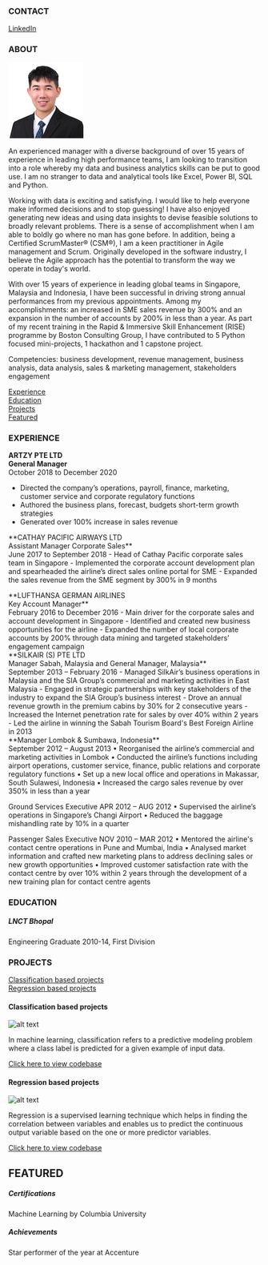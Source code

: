 <!-- CONTACT Section Starts -->
### CONTACT

<!-- Add your details 
✉️:  
📲 +91-XXXXXXXXXX
-->
[LinkedIn](https://linkedin.com/in/wilsontys) 
<!-- CONTACT Section Ends -->

<!-- ABOUT Section Starts -->
### ABOUT
<!-- Add link to your picture -->

![alt text](https://github.com/wilsontys/wilsontys/blob/main/wilson_tan_150x150.jpg)

<!-- Add your details -->

An experienced manager with a diverse background of over 15 years of experience in leading high performance teams, I am looking to transition into a role whereby my data and business analytics skills can be put to good use. I am no stranger to data and analytical tools like Excel, Power BI, SQL and Python. 

Working with data is exciting and satisfying. I would like to help everyone make informed decisions and to stop guessing! I have also enjoyed generating new ideas and using data insights to devise feasible solutions to broadly relevant problems. There is a sense of accomplishment when I am able to boldly go where no man has gone before. In addition, being a Certified ScrumMaster® (CSM®), I am a keen practitioner in Agile management and Scrum. Originally developed in the software industry, I believe the Agile approach has the potential to transform the way we operate in today's world. 

With over 15 years of experience in leading global teams in Singapore, Malaysia and Indonesia, I have been successful in driving strong annual performances from my previous appointments. Among my accomplishments: an increased in SME sales revenue by 300% and an expansion in the number of accounts by 200% in less than a year. As part of my recent training in the Rapid & Immersive Skill Enhancement (RISE) programme by Boston Consulting Group, I have contributed to 5 Python focused mini-projects, 1 hackathon and 1 capstone project. 

Competencies: business development, revenue management, business analysis, data analysis, sales & marketing management, stakeholders engagement

<!-- Add link to the sections -->
[Experience](#experience) <br>
[Education](#education) <br>
[Projects](#projects) <br>
[Featured](#featured) <br> 

<!-- ABOUT Section Ends -->

<!-- EXPERIENCE Section Starts -->
### EXPERIENCE
<!-- Add your details -->
**ARTZY PTE LTD <br>
General Manager** <br>
October 2018 to December 2020
- Directed the company’s operations, payroll, finance, marketing, customer service and corporate regulatory functions
- Authored the business plans, forecast, budgets short-term growth strategies
- Generated over 100% increase in sales revenue 

<p>**CATHAY PACIFIC AIRWAYS LTD <br>
Assistant Manager Corporate Sales** <br>
June 2017 to September 2018
- Head of Cathay Pacific corporate sales team in Singapore
- Implemented the corporate account development plan and spearheaded the airline’s direct sales online portal for SME 
- Expanded the sales revenue from the SME segment by 300% in 9 months

<p>**LUFTHANSA GERMAN AIRLINES <br>
Key Account Manager** <br>
February 2016 to December 2016
- Main driver for the corporate sales and account development in Singapore 
- Identified and created new business opportunities for the airline
- Expanded the number of local corporate accounts by 200% through data mining and targeted stakeholders’ engagement campaign
<br>
**SILKAIR (S) PTE LTD	<br>
Manager Sabah, Malaysia and General Manager, Malaysia** <br>
September 2013 – February 2016
- Managed SilkAir’s business operations in Malaysia and the SIA Group’s commercial and marketing activities in East Malaysia
- Engaged in strategic partnerships with key stakeholders of the industry to expand the SIA Group’s business interest
- Drove an annual revenue growth in the premium cabins by 30% for 2 consecutive years
- Increased the Internet penetration rate for sales by over 40% within 2 years
- Led the airline in winning the Sabah Tourism Board's Best Foreign Airline in 2013
<br>
**Manager Lombok & Sumbawa, Indonesia** <br>
September 2012 – August 2013
•	Reorganised the airline’s commercial and marketing activities in Lombok
•	Conducted the airline’s functions including airport operations, customer service, finance, public relations and corporate regulatory functions
•	Set up a new local office and operations in Makassar, South Sulawesi, Indonesia
•	Increased the cargo sales revenue by over 350% in less than a year

Ground Services Executive	APR 2012 – AUG 2012
•	Supervised the airline’s operations in Singapore’s Changi Airport
•	Reduced the baggage mishandling rate by 10% in a quarter 

Passenger Sales Executive	NOV 2010 – MAR 2012
•	Mentored the airline's contact centre operations in Pune and Mumbai, India
•	Analysed market information and crafted new marketing plans to address declining sales or new growth opportunities 
•	Improved customer satisfaction rate with the contact centre by over 10% within 2 years through the development of a new training plan for contact centre agents




<!-- EXPERIENCE Section Ends -->

<!-- EDUCATION Section Starts -->
### EDUCATION
<!-- Add your details -->
##### LNCT Bhopal
Engineering Graduate 2010-14, First Division

<!-- EDUCATION Section Ends -->

<!-- PROJECTS Section Starts -->
### PROJECTS
<!-- Add your details -->

[Classification based projects](#classification-based-projects) <br>
[Regression based projects](#regression-based-projects) <br>

<!-- Add your details -->

#### Classification based projects
![alt text](https://raw.githubusercontent.com/krvishwesh54/Kumar-Vishwesh/main/images/Classification.png)

In machine learning, classification refers to a predictive modeling problem where a class label is predicted for a given example of input data.

[Click here to view codebase](https://github.com/krvishwesh54/DataScience_DeepLearning_MachineLearning/tree/master/Classification)

#### Regression based projects
![alt text](https://raw.githubusercontent.com/krvishwesh54/Kumar-Vishwesh/main/images/Regression.jpg)

Regression is a supervised learning technique which helps in finding the correlation between variables and enables us to predict the continuous output variable based on the one or more predictor variables.

[Click here to view codebase](https://github.com/krvishwesh54/DataScience_DeepLearning_MachineLearning/tree/master/Regression)

<!-- PROJECTS Section Ends -->

<!-- FEATURED Section Starts -->
## FEATURED
<!-- Add your details -->
##### Certifications
Machine Learning by Columbia University

##### Achievements
Star performer of the year at Accenture
<!-- FEATURED Section Ends -->

